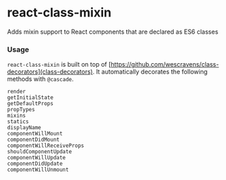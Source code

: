 # react-class-mixin
Adds mixin support to React components that are declared as ES6 classes


### Usage

`react-class-mixin` is built on top of [https://github.com/wescravens/class-decorators](class-decorators).  It automatically decorates the following methods with `@cascade`.

```
render
getInitialState
getDefaultProps
propTypes
mixins
statics
displayName
componentWillMount
componentDidMount
componentWillReceiveProps
shouldComponentUpdate
componentWillUpdate
componentDidUpdate
componentWillUnmount
```
